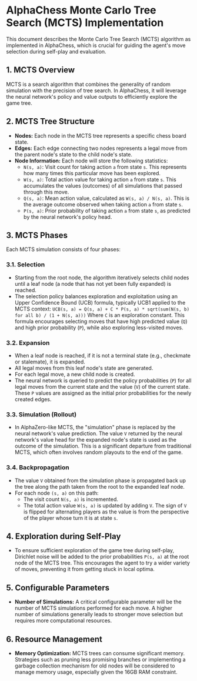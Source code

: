# AlphaChess Monte Carlo Tree Search (MCTS) Implementation

This document describes the Monte Carlo Tree Search (MCTS) algorithm as implemented in AlphaChess, which is crucial for guiding the agent's move selection during self-play and evaluation.

## 1. MCTS Overview

MCTS is a search algorithm that combines the generality of random simulation with the precision of tree search. In AlphaChess, it will leverage the neural network's policy and value outputs to efficiently explore the game tree.

## 2. MCTS Tree Structure

- **Nodes:** Each node in the MCTS tree represents a specific chess board state.
- **Edges:** Each edge connecting two nodes represents a legal move from the parent node's state to the child node's state.
- **Node Information:** Each node will store the following statistics:
  - `N(s, a)`: Visit count for taking action `a` from state `s`. This represents how many times this particular move has been explored.
  - `W(s, a)`: Total action value for taking action `a` from state `s`. This accumulates the values (outcomes) of all simulations that passed through this move.
  - `Q(s, a)`: Mean action value, calculated as `W(s, a) / N(s, a)`. This is the average outcome observed when taking action `a` from state `s`.
  - `P(s, a)`: Prior probability of taking action `a` from state `s`, as predicted by the neural network's policy head.

## 3. MCTS Phases

Each MCTS simulation consists of four phases:

### 3.1. Selection

- Starting from the root node, the algorithm iteratively selects child nodes until a leaf node (a node that has not yet been fully expanded) is reached.
- The selection policy balances exploration and exploitation using an Upper Confidence Bound (UCB) formula, typically UCB1 applied to the MCTS context:
  `UCB(s, a) = Q(s, a) + C * P(s, a) * sqrt(sum(N(s, b) for all b) / (1 + N(s, a)))`
  Where `C` is an exploration constant. This formula encourages selecting moves that have high predicted value (`Q`) and high prior probability (`P`), while also exploring less-visited moves.

### 3.2. Expansion

- When a leaf node is reached, if it is not a terminal state (e.g., checkmate or stalemate), it is expanded.
- All legal moves from this leaf node's state are generated.
- For each legal move, a new child node is created.
- The neural network is queried to predict the policy probabilities (`P`) for all legal moves from the current state and the value (`V`) of the current state. These `P` values are assigned as the initial prior probabilities for the newly created edges.

### 3.3. Simulation (Rollout)

- In AlphaZero-like MCTS, the "simulation" phase is replaced by the neural network's value prediction. The value `V` returned by the neural network's value head for the expanded node's state is used as the outcome of the simulation. This is a significant departure from traditional MCTS, which often involves random playouts to the end of the game.

### 3.4. Backpropagation

- The value `V` obtained from the simulation phase is propagated back up the tree along the path taken from the root to the expanded leaf node.
- For each node `(s, a)` on this path:
  - The visit count `N(s, a)` is incremented.
  - The total action value `W(s, a)` is updated by adding `V`. The sign of `V` is flipped for alternating players as the value is from the perspective of the player whose turn it is at state `s`.

## 4. Exploration during Self-Play

- To ensure sufficient exploration of the game tree during self-play, Dirichlet noise will be added to the prior probabilities `P(s, a)` at the root node of the MCTS tree. This encourages the agent to try a wider variety of moves, preventing it from getting stuck in local optima.

## 5. Configurable Parameters

- **Number of Simulations:** A critical configurable parameter will be the number of MCTS simulations performed for each move. A higher number of simulations generally leads to stronger move selection but requires more computational resources.

## 6. Resource Management

- **Memory Optimization:** MCTS trees can consume significant memory. Strategies such as pruning less promising branches or implementing a garbage collection mechanism for old nodes will be considered to manage memory usage, especially given the 16GB RAM constraint.
